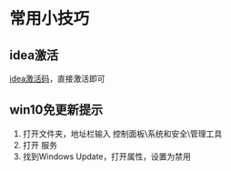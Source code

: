 # 常用小技巧

## idea激活
[idea激活码](/idea%E7%A0%B4%E8%A7%A3/激活码.txt)，直接激活即可

## win10免更新提示
1. 打开文件夹，地址栏输入  控制面板\系统和安全\管理工具
2. 打开 服务
3. 找到Windows Update，打开属性，设置为禁用

